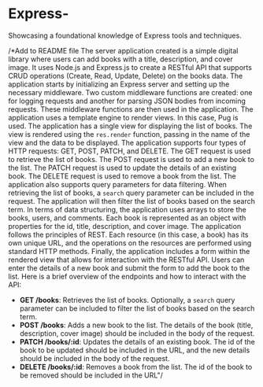 # Express-
Showcasing a foundational knowledge of Express tools and techniques.

/*Add to README file The server application created is a simple digital library where users can add books with a title, description, and cover image. It uses Node.js and Express.js to create a RESTful API that supports CRUD operations (Create, Read, Update, Delete) on the books data.
The application starts by initializing an Express server and setting up the necessary middleware. Two custom middleware functions are created: one for logging requests and another for parsing JSON bodies from incoming requests. These middleware functions are then used in the application.
The application uses a template engine to render views. In this case, Pug is used. The application has a single view for displaying the list of books. The view is rendered using the `res.render` function, passing in the name of the view and the data to be displayed.
The application supports four types of HTTP requests: GET, POST, PATCH, and DELETE. The GET request is used to retrieve the list of books. The POST request is used to add a new book to the list. The PATCH request is used to update the details of an existing book. The DELETE request is used to remove a book from the list.
The application also supports query parameters for data filtering. When retrieving the list of books, a `search` query parameter can be included in the request. The application will then filter the list of books based on the search term.
In terms of data structuring, the application uses arrays to store the books, users, and comments. Each book is represented as an object with properties for the id, title, description, and cover image.
The application follows the principles of REST. Each resource (in this case, a book) has its own unique URL, and the operations on the resources are performed using standard HTTP methods.
Finally, the application includes a form within the rendered view that allows for interaction with the RESTful API. Users can enter the details of a new book and submit the form to add the book to the list.
Here is a brief overview of the endpoints and how to interact with the API:

- **GET /books**: Retrieves the list of books. Optionally, a `search` query parameter can be included to filter the list of books based on the search term.
- **POST /books**: Adds a new book to the list. The details of the book (title, description, cover image) should be included in the body of the request.
- **PATCH /books/:id**: Updates the details of an existing book. The id of the book to be updated should be included in the URL, and the new details should be included in the body of the request.
- **DELETE /books/:id**: Removes a book from the list. The id of the book to be removed should be included in the URL"/
